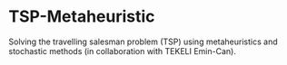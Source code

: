 # TSP-Metaheuristic
Solving the travelling salesman problem (TSP) using metaheuristics and stochastic methods (in collaboration with TEKELI Emin-Can).
